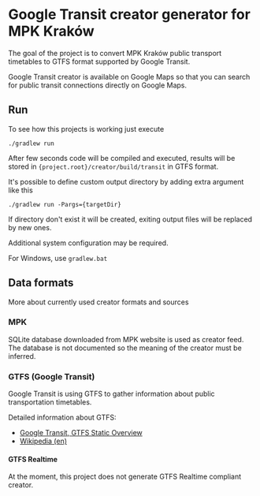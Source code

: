 # Google Transit creator generator for MPK Kraków

The goal of the project is to convert MPK Kraków public transport timetables to GTFS format supported by Google Transit.

Google Transit creator is available on Google Maps so that you can search for public transit connections directly on Google Maps.

## Run

To see how this projects is working just execute

    ./gradlew run
    
After few seconds code will be compiled and executed, results will be stored in `{project.root}/creator/build/transit` in GTFS format.

It's possible to define custom output directory by adding extra argument like this

    ./gradlew run -Pargs={targetDir}
    
If directory don't exist it will be created, exiting output files will be replaced by new ones.

Additional system configuration may be required.

For Windows, use `gradlew.bat`

## Data formats

More about currently used creator formats and sources

### MPK

SQLite database downloaded from MPK website is used as creator feed. The database is not documented so the meaning of the creator must be inferred.

### GTFS (Google Transit)

Google Transit is using GTFS to gather information about public transportation timetables.

Detailed information about GTFS:
* [Google Transit, GTFS Static Overview](https://developers.google.com/transit/gtfs/)
* [Wikipedia (en)](https://en.wikipedia.org/wiki/General_Transit_Feed_Specification)

#### GTFS Realtime

At the moment, this project does not generate GTFS Realtime compliant creator.
